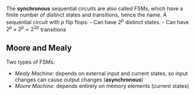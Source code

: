The **synchronous** sequential circuits are also called FSMs, which have a finite number of distinct states and transitions, hence the name. A sequential circuit with $p$ flip flops: 
	- Can have $2^p$ distinct states.
	- Can have $2^p \times 2^p = 2^{2p}$ transitions
## Moore and Mealy
Two types of FSMs:
- *Mealy Machine*: depends on external input and current states, so input changes can cause output changes (**asynchronous**)
- *Moore Machine*: depends entirely on memory elements (current states)

